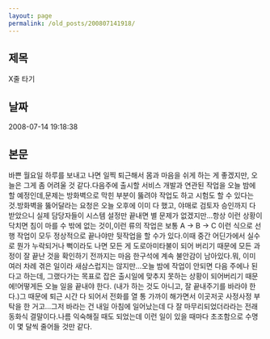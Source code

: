 ```yaml
---
layout: page
permalink: /old_posts/200807141918/
---
```


## 제목
X줄 타기

## 날짜
2008-07-14 19:18:38

## 본문
바쁜 월요일 하루를 보내고 나면 일찍 퇴근해서 몸과 마음을 쉬게 하는 게 좋겠지만, 오늘은 그게 좀 어려울 것 같다.다음주에 출시할 서비스 개발과 연관된 작업을 오늘 밤에 할 예정인데,문제는 방화벽으로 막힌 부분이 뚫려야 작업도 하고 시험도 할 수 있다는 것.방화벽을 뚫어달라는 요청은 오늘 오후에 이미 다 했고, 야매로 검토자 승인까지 다 받았으니 실제 담당자들이 시스템 설정만 끝내면 별 문제가 없겠지만...항상 이런 상황이 닥치면 침이 마를 수 밖에 없는 것이,이런 류의 작업은 보통 A -> B -> C 이런 식으로 선행 작업이 모두 정상적으로 끝나야만 뒷작업을 할 수가 있다.이때 중간 어딘가에서 실수로 뭔가 누락되거나 뻑이라도 나면 모든 게 도로아미타불이 되어 버리기 때문에 모든 과정이 잘 끝난 것을 확인하기 전까지는 마음 한구석에 계속 불안감이 남아있다.뭐, 이미 여러 차례 겪은 일이라 새삼스럽지는 않지만...오늘 밤에 작업이 안되면 다음 주에나 된다고 하는데, 그랬다가는 목표로 잡은 출시일에 맞추지 못하는 상황이 되어버리기 때문에!어떻게든 오늘 일을 끝내야 한다. (내가 하는 것도 아니고, 잘 끝내주기를 바라야 한다.)그 때문에 퇴근 시간 다 되어서 전화를 열 통 가까이 해가면서 이곳저곳 사정사정 부탁을 한 거고...그저 바라는 건 내일 아침에 일어났는데 다 잘 마무리되었더라라는 전래동화식 결말이다.나름 익숙해질 때도 되었는데 이런 일이 있을 때마다 초조함으로 수명이 몇 달씩 줄어들 것만 같다.